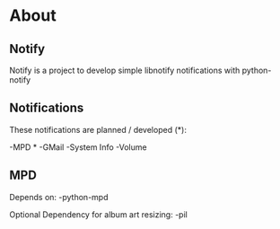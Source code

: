 About
=====

Notify
------

Notify is a project to develop simple libnotify notifications with python-notify

Notifications
-------------

These notifications are planned / developed (*):

-MPD *
-GMail
-System Info
-Volume


MPD
---

Depends on:
-python-mpd

Optional Dependency for album art resizing:
-pil

